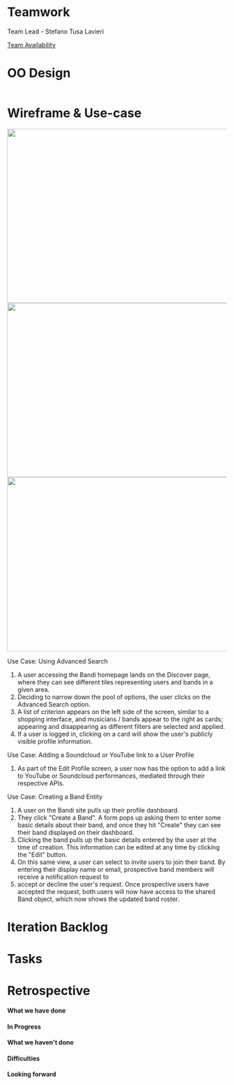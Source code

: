 # Teamwork
Team Lead - Stefano Tusa Lavieri

[Team Availability](https://www.when2meet.com/?11290451-mUIJw)

# OO Design
![]()

# Wireframe & Use-case
<img src="" width="600" height="400" />
<img src="" width="600" height="400" />
<img src="" width="600" height="400" />

Use Case: Using Advanced Search 
1. A user accessing the Bandi homepage lands on the Discover page, where they can see different tiles representing users and bands in a given area.
2. Deciding to narrow down the pool of options, the user clicks on the Advanced Search option.
3. A list of criterion appears on the left side of the screen, similar to a shopping interface, and musicians / bands appear to the right as cards; appearing and disappearing as 
   different filters are selected and applied.
5. If a user is logged in, clicking on a card will show the user's publicly visible profile information.

Use Case: Adding a Soundcloud or YouTube link to a User Profile
1. As part of the Edit Profile screen, a user now has the option to add a link to YouTube or Soundcloud performances, mediated through their respective APIs.

Use Case: Creating a Band Entity
1. A user on the Bandi site pulls up their profile dashboard.
2. They click "Create a Band". A form pops up asking them to enter some basic details about their band, and once they hit "Create" they can see their band displayed on their dashboard.
3. Clicking the band pulls up the basic details entered by the user at the time of creation. This information can be edited at any time by clicking the "Edit" button.
4. On this same view, a user can select to invite users to join their band. By entering their display name or email, prospective band members will receive a notification request to
5. accept or decline the user's request. Once prospective users have accepted the request, both users will now have access to the shared Band object, which now shows the updated band roster.

# Iteration Backlog

# Tasks

# Retrospective

#### What we have done


#### In Progress

#### What we haven't done

#### Difficulties


#### Looking forward




